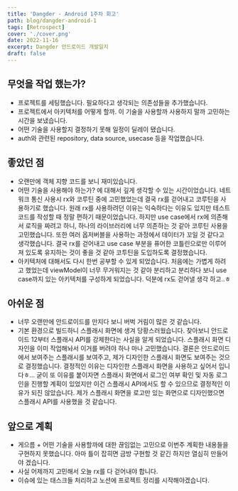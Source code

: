 ```yaml
---
title: 'Dangder - Android 1주차 회고'
path: blog/dangder-android-1
tags: [Retrospect]
cover: './cover.png'
date: 2022-11-16
excerpt: Dangder 안드로이드 개발일지
draft: false
---
```


## 무엇을 작업 했는가?

- 프로젝트를 세팅했습니다. 필요하다고 생각되는 의존성들을 추가했습니다.
- 프로젝트에서 아키텍처를 어떻게 할까. 이 기술을 사용할까 사용하지 말까 고민하는 시간을 보냈습니다.
- 어떤 기술을 사용할지 결정하기 못해 일정이 딜레이 됐습니다.
- auth와 관련된 repository, data source, usecase 등을 작업했습니다.

## 좋았던 점

- 오랜만에 객체 지향 코드를 보니 재미있습니다.
- 어떤 기술을 사용해야 하는가? 에 대해서 깊게 생각할 수 있는 시간이었습니다. 네트워크 통신 사용시 rx와 코루틴 중에 고민했었는데 결국 rx를 걷어내고 코루틴을 사용하기로 했습니다. 원래 rx를 사용하려던 이유는 익숙하다는 이유도 있지만 테스트 코드를 작성할 때 정말 편하기 때문이었습니다. 하지만 use case에서 rx에 의존해서 로직을 짜려고 하니, 하나의 라이브러리에 너무 의존하는 것 같아 코루틴 사용을 고민했습니다. 또한 여러 옵저버블을 사용하는 과정에서 데이터가 꼬일 것 같다고 생각했습니다. 결국 rx를 걷어내고 use case 부분을 퓨어한 코틀린으로만 이루어져 있도록 유지하는 것이 좋을 것 같아 코투틴을 도입하도록 결정했습니다.
- 아키텍처에 대해서도 다시 한번 공부할 수 있게 되었습니다. 처음에는 가볍게 하려고 했었는데 viewModel이 너무 무거워지는 것 같아 분리하고 분리하다 보니 use case까지 있는 아키텍처를 구성하게 되었습니다. 덕분에 rx도 걷어낼 생각 하고..ㅎ

## 아쉬운 점

- 너무 오랜만에 안드로이드를 만지다 보니 버벅 거림이 많은 것 같습니다.
- 기본 환경으로 빌드하니 스플래시 화면에 생겨 당황스러웠습니다. 찾아보니 안드로이드 12부터 스플래시 API를 강제한다는 사실을 알게 되었습니다. 스플래시 화면 디자인을 이미 작업해놔서 이거를 버려야 하나 마나 고민했습니다. 결론은 안드로이드에서 보여주는 스플래시를 보여주고, 제가 디자인한 스플래시 화면도 보여주는 것으로 결정했습니다. 결정적인 이유는 디자인한 스플래시 화면을 사용하고 싶어서 입니다ㅎ… 굳이 또 이유를 붙이자면 스플래시 화면에서 로그인 여부 확인 및 자동 로그인을 진행할 계획이 있었지만 이건 스플래시 API에서도 할 수 있으므로 결정적인 이유가 되진 않았습니다. 제가 스플래시 화면을 로고만 있는 화면으로 디자인했으면 스플래시 API를 사용했을 것 같습니다.

## 앞으로 계획

- 게으름 + 어떤 기술을 사용할까에 대한 끊임없는 고민으로 이번주 계획한 내용들을 구현하지 못했습니다. 아마 틀이 잡히면 금방 구현할 것 같긴 하지만 열심히 만들어야 겠습니다.
- 사실 어제까지 고민해서 오늘 rx를 다 걷어내야 합니다.
- 이슈에 있는 태스크들 처리하고 노션에 프로젝트 정리를 시작해야겠습니다.
